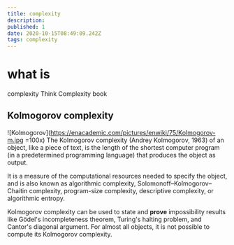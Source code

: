 ```yaml
---
title: complexity
description: 
published: 1
date: 2020-10-15T08:49:09.242Z
tags: complexity
---
```


# what is
complexity
Think Complexity
book 

## Kolmogorov complexity
![Kolmogorov](https://enacademic.com/pictures/enwiki/75/Kolmogorov-m.jpg =100x)
The Kolmogorov complexity (Andrey Kolmogorov, 1963) of an object, like a piece of text, is the length of the shortest computer program (in a predetermined programming language) that produces the object as output.

It is a measure of the computational resources needed to specify the object, and is also known as algorithmic complexity, Solomonoff–Kolmogorov–Chaitin complexity, program-size complexity, descriptive complexity, or algorithmic entropy. 

Kolmogorov complexity can be used to state and **prove** impossibility results like Gödel's incompleteness theorem, Turing's halting problem, and Cantor's diagonal argument. For almost all objects, it is not possible to compute its Kolmogorov complexity.